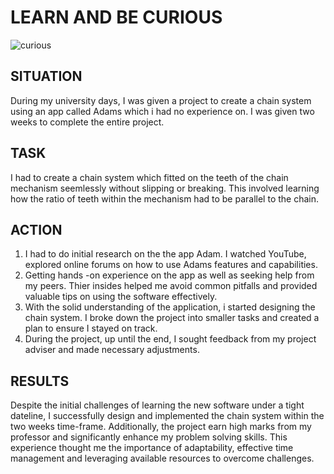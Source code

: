 # LEARN AND BE CURIOUS
![curious](https://media.licdn.com/dms/image/C5622AQHH0QV94_VLAw/feedshare-shrink_800/0/1670607811318?e=2147483647&v=beta&t=da1kL3AQVH-N4SV9RLUOI4UuYop2wMSyn4QNkJsXUBA)
## SITUATION
During my university days, I was given a project to create a chain system using an app called Adams which i had no experience on. I was given two weeks to complete the entire project.

## TASK
I had to create a chain system which fitted on the teeth of the chain mechanism seemlessly without slipping or breaking. This involved learning how the ratio of teeth within the mechanism had to be parallel to the chain.

## ACTION
1. I had to do initial research on the the app Adam. I watched YouTube, explored online forums on how to use Adams features and capabilities.
2. Getting hands -on experience on the app as well as seeking help from my peers. Thier insides helped me avoid common pitfalls and provided valuable tips on using the software effectively.
3. With the solid understanding of the application, i started designing the chain system. I broke down the project into smaller tasks and created a plan to ensure I stayed on track.
4. During the project, up until the end, I sought feedback from my project adviser and made necessary adjustments.

## RESULTS
Despite the  initial challenges of learning the new software under a tight dateline, I successfully design and implemented the chain system within the two weeks time-frame. Additionally, the project earn high marks from my professor and significantly enhance my problem solving skills. This experience thought me the importance of adaptability, effective time management and leveraging available resources to overcome challenges.
